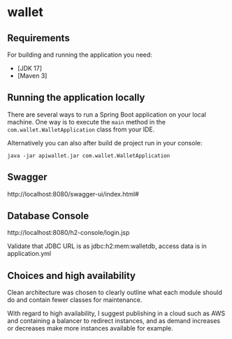 # wallet

## Requirements

For building and running the application you need:

- [JDK 17]
- [Maven 3]

## Running the application locally

There are several ways to run a Spring Boot application on your local machine. One way is to execute the `main` method in the `com.wallet.WalletApplication` class from your IDE.

Alternatively you can also after build de project run in your console:

```shell
java -jar apiwallet.jar com.wallet.WalletApplication
```

## Swagger 

http://localhost:8080/swagger-ui/index.html#


## Database Console 

http://localhost:8080/h2-console/login.jsp

Validate that JDBC URL is as jdbc:h2:mem:walletdb, access data is in application.yml


## Choices and high availability

Clean architecture was chosen to clearly outline what each module should do and contain fewer classes for maintenance.

With regard to high availability, I suggest publishing in a cloud such as AWS and containing a balancer to redirect instances, and as demand increases or decreases make more instances available for example.




